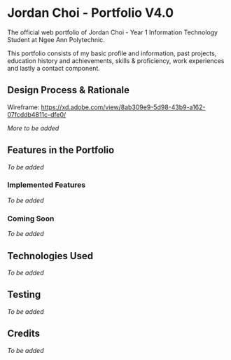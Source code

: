 # Jordan Choi - Portfolio V4.0

The official web portfolio of Jordan Choi - Year 1 Information Technology Student at Ngee Ann Polytechnic.

This portfolio consists of my basic profile and information, past projects, education history and achievements, skills & proficiency, work experiences and lastly a contact component.

## Design Process & Rationale
Wireframe: https://xd.adobe.com/view/8ab309e9-5d98-43b9-a162-07fcddb4811c-dfe0/

*More to be added*

## Features in the Portfolio
*To be added*

### Implemented Features
*To be added*

### Coming Soon
*To be added*

## Technologies Used
*To be added*

## Testing
*To be added*

## Credits
*To be added*
